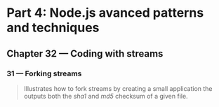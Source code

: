 # Part 4: Node.js avanced patterns and techniques
## Chapter 32 &mdash; Coding with streams
### 31 &mdash; Forking streams
> Illustrates how to fork streams by creating a small application the outputs both the *sha1* and *md5* checksum of a given file.

